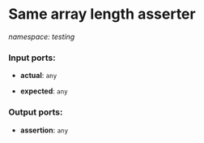 # Same array length asserter

_namespace: testing_

### Input ports:

* __actual__: ` any `


* __expected__: ` any `

### Output ports:

* __assertion__: ` any `

